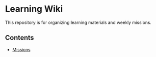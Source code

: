 # Learning Wiki

This repository is for organizing learning materials and weekly missions.

## Contents

- [Missions](missions)
